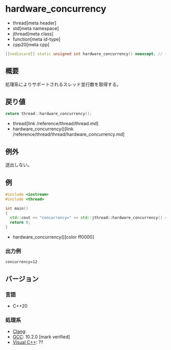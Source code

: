 # hardware_concurrency
* thread[meta header]
* std[meta namespace]
* jthread[meta class]
* function[meta id-type]
* cpp20[meta cpp]

```cpp
[[nodiscard]] static unsigned int hardware_concurrency() noexcept; // (1) C++20
```

## 概要
処理系によりサポートされるスレッド並行数を取得する。


## 戻り値
```cpp
return thread::hardware_concurrency();
```
* thread[link /reference/thread/thread.md]
* hardware_concurrency()[link /reference/thread/thread/hardware_concurrency.md]

## 例外
送出しない。


## 例
```cpp example
#include <iostream>
#include <thread>

int main()
{
  std::cout << "concurrency=" << std::jthread::hardware_concurrency() << std::endl;
  return 0;
}
```
* hardware_concurrency()[color ff0000]

### 出力例
```
concurrency=12
```

## バージョン
### 言語
- C++20

### 処理系
- [Clang](/implementation.md#clang):
- [GCC](/implementation.md#gcc): 10.2.0 [mark verified]
- [Visual C++](/implementation.md#visual_cpp): ??
